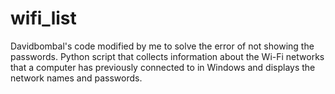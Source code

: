 # wifi_list
Davidbombal's code modified by me to solve the error of not showing the passwords.
Python script that collects information about the Wi-Fi networks that a computer has previously connected to in Windows and displays the network names and passwords.
